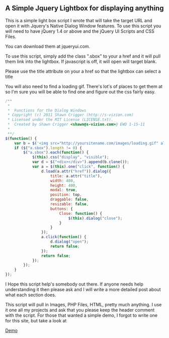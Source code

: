 ## A Simple Jquery Lightbox for displaying anything



This is a simple light box script I wrote that will take the target URL and open it
with Jquery's Native Dialog Window features. To use this script you will need to have
jQuery 1.4 or above and the jQuery UI Scripts and CSS Files.

You can download them at jqueryui.com.

To use this script, simply add the class ".sbox" to your a href and it will pull them
link into the lightbox. If javascript is off, it will open will target blank.

Please use the title attribute on your a href so that the lightbox can select a title

You will also need to find a loading gif. There's lot's of places to get them at so
I'm sure you will be able to find one and figure out the css fairly easy.

~~~ javascript
/**
 *
 *	Functions for the Dialog Windows
 * Copyright (c) 2011 Shawn Crigger (http://s-vizion.com)
 * Licensed under the MIT License (LICENSE.txt). 
 *	Created by Shawn Crigger <shawn@s-vizion.com>@ EWD 1-15-11
 *
 **/
$(function() {
    var b = $('<img src="http://yoursitename.com/images/loading.gif" alt="loading" class="loading">');
    if ($("a.sbox").length != 0) {
        $("a.sbox").each(function() {
            $(this).css("display", "visible");
            var d = $("<div></div>").append(b.clone());
            var a = $(this).one("click", function() {
                d.load(a.attr("href")).dialog({
                    title: a.attr("title"),
                    width: 400,
                    height: 400,
                    modal: true,
                    position: top,
                    draggable: false,
                    resizable: false,
                    buttons: {
                        Close: function() {
                            $(this).dialog("close");
                        }
                    }
                });
                a.click(function() {
                    d.dialog("open");
                    return false;
                });
                return false;
            });
        });
    }
});
~~~
I Hope this script help's somebody out there. If anyone needs help understanding it
then please ask and I will write a more detailed post about what each section does.

This script will pull in Images, PHP Files, HTML, pretty much anything. I use it one
all my projects and ask that you please keep the header comment with the script.
For those that wanted a simple demo, I forgot to write one for this site, but take a look at

[Demo](http://rarespeciesfund.org/)